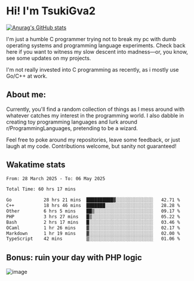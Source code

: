 # Hi! I'm TsukiGva2

[![Anurag's GitHub stats](https://github-readme-stats.vercel.app/api?username=tsukigva2&theme=gruvbox&show_icons=true)](https://github.com/anuraghazra/github-readme-stats)

I'm just a humble C programmer trying not to break my pc with dumb operating systems and programming language experiments. Check back here if you want to witness my slow descent into madness—or, you know, see some updates on my projects.

I'm not really invested into C programming as recently, as i mostly use Go/C++ at work.

## About me:

Currently, you'll find a random collection of things as I mess around with whatever catches my interest in the programming world. I also dabble in creating toy programming languages and lurk around r/ProgrammingLanguages, pretending to be a wizard.

Feel free to poke around my repositories, leave some feedback, or just laugh at my code. Contributions welcome, but sanity not guaranteed!


## Wakatime stats

<!--START_SECTION:waka-->

```txt
From: 28 March 2025 - To: 06 May 2025

Total Time: 60 hrs 17 mins

Go            28 hrs 21 mins  ██████████▓░░░░░░░░░░░░░░   42.71 %
C++           18 hrs 46 mins  ███████░░░░░░░░░░░░░░░░░░   28.28 %
Other         6 hrs 5 mins    ██▒░░░░░░░░░░░░░░░░░░░░░░   09.17 %
PHP           3 hrs 27 mins   █▒░░░░░░░░░░░░░░░░░░░░░░░   05.22 %
Bash          2 hrs 17 mins   █░░░░░░░░░░░░░░░░░░░░░░░░   03.46 %
OCaml         1 hr 26 mins    ▓░░░░░░░░░░░░░░░░░░░░░░░░   02.17 %
Markdown      1 hr 19 mins    ▓░░░░░░░░░░░░░░░░░░░░░░░░   02.00 %
TypeScript    42 mins         ▒░░░░░░░░░░░░░░░░░░░░░░░░   01.06 %
```

<!--END_SECTION:waka-->

## Bonus: ruin your day with PHP logic

![image](https://github.com/user-attachments/assets/ca5eea46-08ff-4478-864a-a9008b433368)
